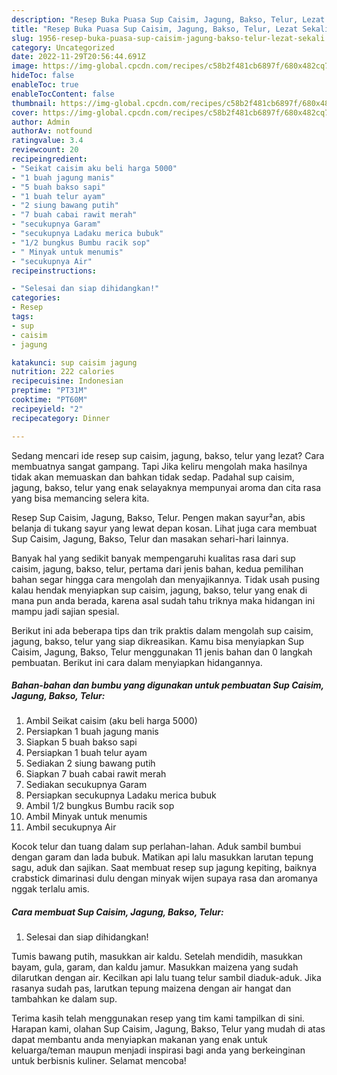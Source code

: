 ```yaml
---
description: "Resep Buka Puasa Sup Caisim, Jagung, Bakso, Telur, Lezat Sekali"
title: "Resep Buka Puasa Sup Caisim, Jagung, Bakso, Telur, Lezat Sekali"
slug: 1956-resep-buka-puasa-sup-caisim-jagung-bakso-telur-lezat-sekali
category: Uncategorized
date: 2022-11-29T20:56:44.691Z
image: https://img-global.cpcdn.com/recipes/c58b2f481cb6897f/680x482cq70/sup-caisim-jagung-bakso-telur-foto-resep-utama.jpg
hideToc: false
enableToc: true
enableTocContent: false
thumbnail: https://img-global.cpcdn.com/recipes/c58b2f481cb6897f/680x482cq70/sup-caisim-jagung-bakso-telur-foto-resep-utama.jpg
cover: https://img-global.cpcdn.com/recipes/c58b2f481cb6897f/680x482cq70/sup-caisim-jagung-bakso-telur-foto-resep-utama.jpg
author: Admin
authorAv: notfound
ratingvalue: 3.4
reviewcount: 20
recipeingredient:
- "Seikat caisim aku beli harga 5000"
- "1 buah jagung manis"
- "5 buah bakso sapi"
- "1 buah telur ayam"
- "2 siung bawang putih"
- "7 buah cabai rawit merah"
- "secukupnya Garam"
- "secukupnya Ladaku merica bubuk"
- "1/2 bungkus Bumbu racik sop"
- " Minyak untuk menumis"
- "secukupnya Air"
recipeinstructions:

- "Selesai dan siap dihidangkan!"
categories:
- Resep
tags:
- sup
- caisim
- jagung

katakunci: sup caisim jagung 
nutrition: 222 calories
recipecuisine: Indonesian
preptime: "PT31M"
cooktime: "PT60M"
recipeyield: "2"
recipecategory: Dinner

---
```



Sedang mencari ide resep sup caisim, jagung, bakso, telur yang lezat? Cara membuatnya sangat gampang. Tapi Jika keliru mengolah maka hasilnya tidak akan memuaskan dan bahkan tidak sedap. Padahal sup caisim, jagung, bakso, telur yang enak selayaknya mempunyai aroma dan cita rasa yang bisa memancing selera kita.


Resep Sup Caisim, Jagung, Bakso, Telur. Pengen makan sayur²an, abis belanja di tukang sayur yang lewat depan kosan. Lihat juga cara membuat Sup Caisim, Jagung, Bakso, Telur dan masakan sehari-hari lainnya.

Banyak hal yang sedikit banyak mempengaruhi kualitas rasa dari sup caisim, jagung, bakso, telur, pertama dari jenis bahan, kedua pemilihan bahan segar hingga cara mengolah dan menyajikannya. Tidak usah pusing kalau hendak menyiapkan sup caisim, jagung, bakso, telur yang enak di mana pun anda berada, karena asal sudah tahu triknya maka hidangan ini mampu jadi sajian spesial.


Berikut ini ada beberapa tips dan trik praktis dalam mengolah sup caisim, jagung, bakso, telur yang siap dikreasikan. Kamu bisa menyiapkan Sup Caisim, Jagung, Bakso, Telur menggunakan 11 jenis bahan dan 0 langkah pembuatan. Berikut ini cara dalam menyiapkan hidangannya.

<!--inarticleads1-->

##### Bahan-bahan dan bumbu yang digunakan untuk pembuatan Sup Caisim, Jagung, Bakso, Telur:

1. Ambil Seikat caisim (aku beli harga 5000)
1. Persiapkan 1 buah jagung manis
1. Siapkan 5 buah bakso sapi
1. Persiapkan 1 buah telur ayam
1. Sediakan 2 siung bawang putih
1. Siapkan 7 buah cabai rawit merah
1. Sediakan secukupnya Garam
1. Persiapkan secukupnya Ladaku merica bubuk
1. Ambil 1/2 bungkus Bumbu racik sop
1. Ambil  Minyak untuk menumis
1. Ambil secukupnya Air


Kocok telur dan tuang dalam sup perlahan-lahan. Aduk sambil bumbui dengan garam dan lada bubuk. Matikan api lalu masukkan larutan tepung sagu, aduk dan sajikan. Saat membuat resep sup jagung kepiting, baiknya crabstick dimarinasi dulu dengan minyak wijen supaya rasa dan aromanya nggak terlalu amis. 

<!--inarticleads2-->

##### Cara membuat Sup Caisim, Jagung, Bakso, Telur:


1. Selesai dan siap dihidangkan!

Tumis bawang putih, masukkan air kaldu. Setelah mendidih, masukkan bayam, gula, garam, dan kaldu jamur. Masukkan maizena yang sudah dilarutkan dengan air. Kecilkan api lalu tuang telur sambil diaduk-aduk. Jika rasanya sudah pas, larutkan tepung maizena dengan air hangat dan tambahkan ke dalam sup. 

Terima kasih telah menggunakan resep yang tim kami tampilkan di sini. Harapan kami, olahan Sup Caisim, Jagung, Bakso, Telur yang mudah di atas dapat membantu anda menyiapkan makanan yang enak untuk keluarga/teman maupun menjadi inspirasi bagi anda yang berkeinginan untuk berbisnis kuliner. Selamat mencoba!
